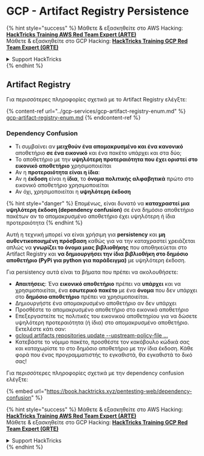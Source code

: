 # GCP - Artifact Registry Persistence

{% hint style="success" %}
Μάθετε & εξασκηθείτε στο AWS Hacking:<img src="../../../.gitbook/assets/image (1) (1) (1) (1).png" alt="" data-size="line">[**HackTricks Training AWS Red Team Expert (ARTE)**](https://training.hacktricks.xyz/courses/arte)<img src="../../../.gitbook/assets/image (1) (1) (1) (1).png" alt="" data-size="line">\
Μάθετε & εξασκηθείτε στο GCP Hacking: <img src="../../../.gitbook/assets/image (2) (1).png" alt="" data-size="line">[**HackTricks Training GCP Red Team Expert (GRTE)**<img src="../../../.gitbook/assets/image (2) (1).png" alt="" data-size="line">](https://training.hacktricks.xyz/courses/grte)

<details>

<summary>Support HackTricks</summary>

* Ελέγξτε τα [**σχέδια συνδρομής**](https://github.com/sponsors/carlospolop)!
* **Εγγραφείτε στην** 💬 [**ομάδα Discord**](https://discord.gg/hRep4RUj7f) ή στην [**ομάδα telegram**](https://t.me/peass) ή **ακολουθήστε** μας στο **Twitter** 🐦 [**@hacktricks\_live**](https://twitter.com/hacktricks_live)**.**
* **Μοιραστείτε κόλπα hacking υποβάλλοντας PRs στα** [**HackTricks**](https://github.com/carlospolop/hacktricks) και [**HackTricks Cloud**](https://github.com/carlospolop/hacktricks-cloud) github repos.

</details>
{% endhint %}

## Artifact Registry

Για περισσότερες πληροφορίες σχετικά με το Artifact Registry ελέγξτε:

{% content-ref url="../gcp-services/gcp-artifact-registry-enum.md" %}
[gcp-artifact-registry-enum.md](../gcp-services/gcp-artifact-registry-enum.md)
{% endcontent-ref %}

### Dependency Confusion

* Τι συμβαίνει αν **μειχθούν ένα απομακρυσμένο και ένα κανονικό** αποθετήριο **σε ένα εικονικό** και ένα πακέτο υπάρχει και στα δύο;
* Το αποθετήριο με την **υψηλότερη προτεραιότητα που έχει οριστεί στο εικονικό αποθετήριο** χρησιμοποιείται
* Αν η **προτεραιότητα είναι η ίδια**:
* Αν η **έκδοση** είναι η **ίδια**, το **όνομα πολιτικής αλφαβητικά** πρώτο στο εικονικό αποθετήριο χρησιμοποιείται
* Αν όχι, χρησιμοποιείται η **υψηλότερη έκδοση**

{% hint style="danger" %}
Επομένως, είναι δυνατό να **καταχραστεί μια υψηλότερη έκδοση (dependency confusion)** σε ένα δημόσιο αποθετήριο πακέτων αν το απομακρυσμένο αποθετήριο έχει υψηλότερη ή ίδια προτεραιότητα
{% endhint %}

Αυτή η τεχνική μπορεί να είναι χρήσιμη για **persistency** και **μη αυθεντικοποιημένη πρόσβαση** καθώς για να την καταχραστεί χρειάζεται απλώς να **γνωρίζει το όνομα μιας βιβλιοθήκης** που αποθηκεύεται στο Artifact Registry και **να δημιουργήσει την ίδια βιβλιοθήκη στο δημόσιο αποθετήριο (PyPi για python για παράδειγμα)** με υψηλότερη έκδοση.

Για persistency αυτά είναι τα βήματα που πρέπει να ακολουθήσετε:

* **Απαιτήσεις**: Ένα **εικονικό αποθετήριο** πρέπει να **υπάρχει** και να χρησιμοποιείται, ένα **εσωτερικό πακέτο** με ένα **όνομα** που δεν υπάρχει στο **δημόσιο αποθετήριο** πρέπει να χρησιμοποιείται.
* Δημιουργήστε ένα απομακρυσμένο αποθετήριο αν δεν υπάρχει
* Προσθέστε το απομακρυσμένο αποθετήριο στο εικονικό αποθετήριο
* Επεξεργαστείτε τις πολιτικές του εικονικού αποθετηρίου για να δώσετε υψηλότερη προτεραιότητα (ή ίδια) στο απομακρυσμένο αποθετήριο.\
Εκτελέστε κάτι σαν:
* [gcloud artifacts repositories update --upstream-policy-file ...](https://cloud.google.com/sdk/gcloud/reference/artifacts/repositories/update#--upstream-policy-file)
* Κατεβάστε το νόμιμο πακέτο, προσθέστε τον κακόβουλο κώδικά σας και καταχωρίστε το στο δημόσιο αποθετήριο με την ίδια έκδοση. Κάθε φορά που ένας προγραμματιστής το εγκαθιστά, θα εγκαθιστά το δικό σας!

Για περισσότερες πληροφορίες σχετικά με την dependency confusion ελέγξτε:

{% embed url="https://book.hacktricks.xyz/pentesting-web/dependency-confusion" %}

{% hint style="success" %}
Μάθετε & εξασκηθείτε στο AWS Hacking:<img src="../../../.gitbook/assets/image (1) (1) (1) (1).png" alt="" data-size="line">[**HackTricks Training AWS Red Team Expert (ARTE)**](https://training.hacktricks.xyz/courses/arte)<img src="../../../.gitbook/assets/image (1) (1) (1) (1).png" alt="" data-size="line">\
Μάθετε & εξασκηθείτε στο GCP Hacking: <img src="../../../.gitbook/assets/image (2) (1).png" alt="" data-size="line">[**HackTricks Training GCP Red Team Expert (GRTE)**<img src="../../../.gitbook/assets/image (2) (1).png" alt="" data-size="line">](https://training.hacktricks.xyz/courses/grte)

<details>

<summary>Support HackTricks</summary>

* Ελέγξτε τα [**σχέδια συνδρομής**](https://github.com/sponsors/carlospolop)!
* **Εγγραφείτε στην** 💬 [**ομάδα Discord**](https://discord.gg/hRep4RUj7f) ή στην [**ομάδα telegram**](https://t.me/peass) ή **ακολουθήστε** μας στο **Twitter** 🐦 [**@hacktricks\_live**](https://twitter.com/hacktricks_live)**.**
* **Μοιραστείτε κόλπα hacking υποβάλλοντας PRs στα** [**HackTricks**](https://github.com/carlospolop/hacktricks) και [**HackTricks Cloud**](https://github.com/carlospolop/hacktricks-cloud) github repos.

</details>
{% endhint %}
